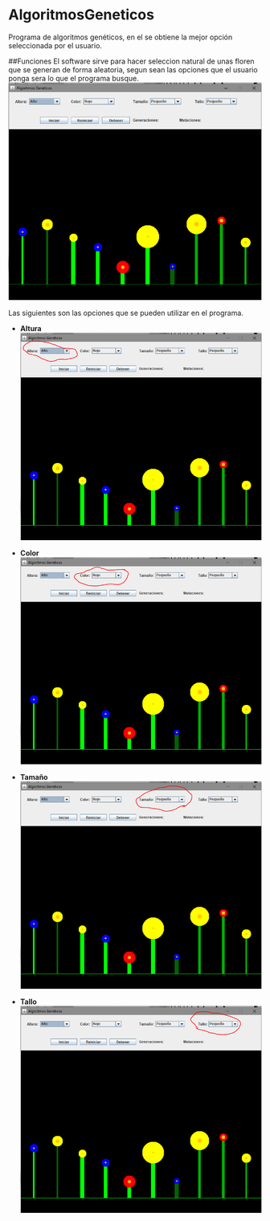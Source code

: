 # AlgoritmosGeneticos
Programa de algoritmos genéticos, en el se obtiene la mejor opción seleccionada por el usuario.

##Funciones
El software sirve para hacer seleccion natural de unas floren que se generan de forma aleatoria, segun sean las opciones que el usuario ponga sera lo que el programa busque.
![alt text](img/inicio.PNG "Imagen Principal")

Las siguientes son las opciones que se pueden utilizar en el programa.

- **Altura**
![alt text](img/altura.PNG "Imagen Altura")

- **Color**
![alt text](img/color.PNG "Imagen Color")

- **Tamaño**
![alt text](img/tamaño.PNG "Imagen Tamaño")

- **Tallo**
![alt text](img/tallo.PNG "Imagen Tallo")
